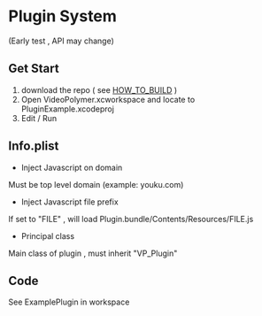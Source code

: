 # Plugin System

(Early test , API may change)


## Get Start

1. download the repo ( see [HOW\_TO\_BUILD](https://github.com/typcn/bilibili-mac-client/blob/master/HOW_TO_BUILD.md) )
2. Open VideoPolymer.xcworkspace and locate to PluginExample.xcodeproj
3. Edit / Run

## Info.plist

- Inject Javascript on domain

Must be top level domain (example: youku.com)

- Inject Javascript file prefix

If set to "FILE" , will load Plugin.bundle/Contents/Resources/FILE.js

- Principal class

Main class of plugin , must inherit "VP_Plugin"

## Code

See ExamplePlugin in workspace